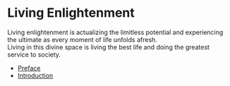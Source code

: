 # Living Enlightenment

Living enlightenment is actualizing the limitless potential and experiencing the ultimate as every moment of life unfolds afresh.  
Living in this divine space is living the best life and doing the greatest service to society.

- [Preface](Preface.md)
- [Introduction](Introduction.md)
